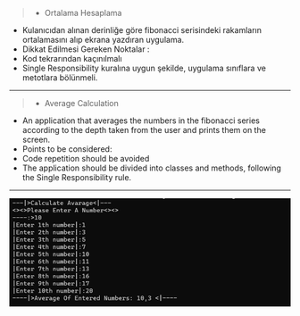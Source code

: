 >* Ortalama Hesaplama
* Kulanıcıdan alınan derinliğe göre fibonacci serisindeki rakamların ortalamasını alıp ekrana yazdıran uygulama.
* Dikkat Edilmesi Gereken Noktalar :
* Kod tekrarından kaçınılmalı
* Single Responsibility kuralına uygun şekilde, uygulama sınıflara ve metotlara bölünmeli.
***
>* Average Calculation
* An application that averages the numbers in the fibonacci series according to the depth taken from the user and prints them on the screen.
* Points to be considered:
* Code repetition should be avoided
* The application should be divided into classes and methods, following the Single Responsibility rule.
***
![Calculate Avarage](CalculateAvarage.png)